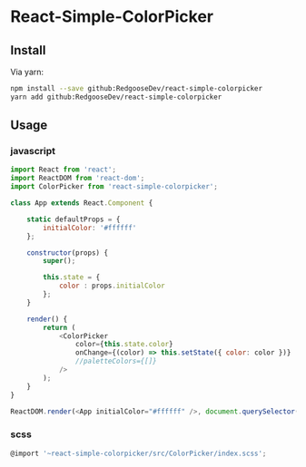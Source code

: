 # React-Simple-ColorPicker


## Install

Via yarn:

```bash
npm install --save github:RedgooseDev/react-simple-colorpicker
yarn add github:RedgooseDev/react-simple-colorpicker
```


## Usage

### javascript

```javascript
import React from 'react';
import ReactDOM from 'react-dom';
import ColorPicker from 'react-simple-colorpicker';

class App extends React.Component {

	static defaultProps = {
		initialColor: '#ffffff'
	};

	constructor(props) {
		super();

		this.state = {
			color : props.initialColor
		};
	}

	render() {
		return (
			<ColorPicker
				color={this.state.color}
				onChange={(color) => this.setState({ color: color })}
				//paletteColors={[]}
			/>
		);
	}
}

ReactDOM.render(<App initialColor="#ffffff" />, document.querySelector("#app"));
```

### scss

```javascript
@import '~react-simple-colorpicker/src/ColorPicker/index.scss';
```